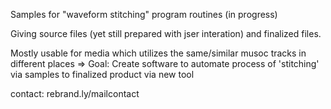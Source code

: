 Samples for "waveform stitching" program routines (in progress)

Giving source files (yet still prepared with jser interation) and finalized files.

Mostly usable for media which utilizes the same/similar musoc tracks in different places
=> Goal: Create software to automate process of 'stitching' via samples to finalized product via new tool

contact: rebrand.ly/mailcontact

